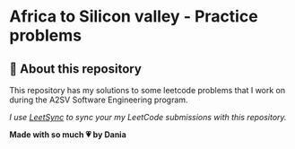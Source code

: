 # Africa to Silicon valley - Practice problems

## 📝 About this repository

This repository has my solutions to some leetcode problems that I work on during the A2SV Software Engineering program.

*I use [LeetSync](https://chromewebstore.google.com/detail/leetsync-leetcode-to-gith/ppkbejeolfcbaomanmbpjdbkfcjfhjnd) to sync your my LeetCode submissions with this repository.*

**Made with so much 💗 by Dania** 
